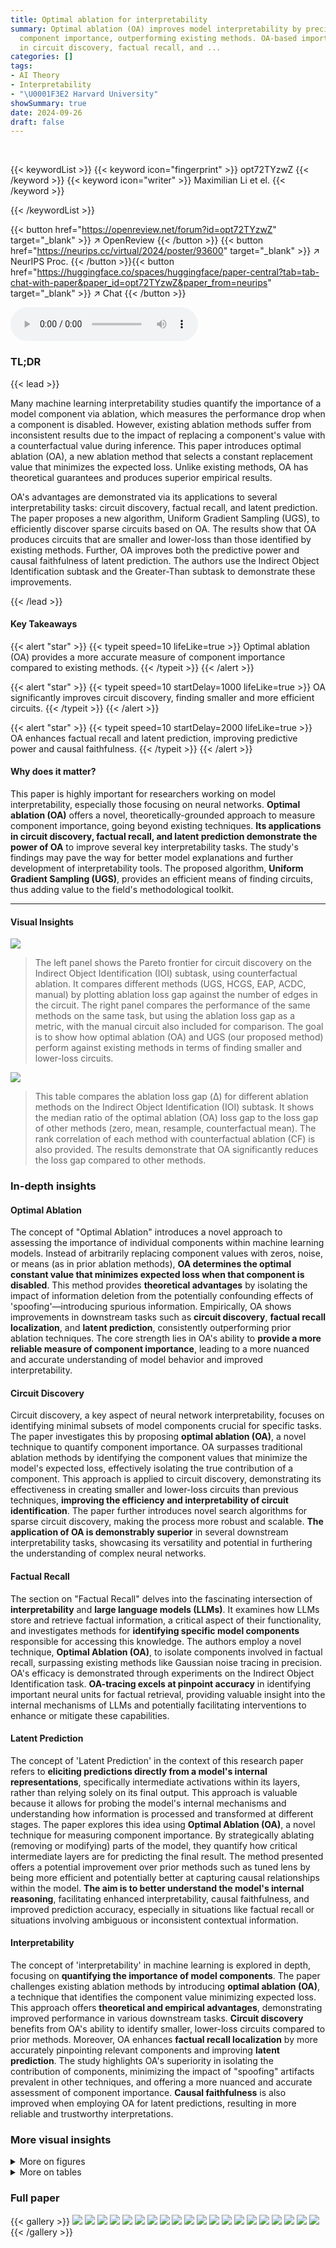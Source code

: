 ```yaml
---
title: Optimal ablation for interpretability
summary: Optimal ablation (OA) improves model interpretability by precisely measuring
  component importance, outperforming existing methods. OA-based importance shines
  in circuit discovery, factual recall, and ...
categories: []
tags:
- AI Theory
- Interpretability
- "\U0001F3E2 Harvard University"
showSummary: true
date: 2024-09-26
draft: false
---
```


<br>

{{< keywordList >}}
{{< keyword icon="fingerprint" >}} opt72TYzwZ {{< /keyword >}}
{{< keyword icon="writer" >}} Maximilian Li et el. {{< /keyword >}}
 
{{< /keywordList >}}

{{< button href="https://openreview.net/forum?id=opt72TYzwZ" target="_blank" >}}
↗ OpenReview
{{< /button >}}
{{< button href="https://neurips.cc/virtual/2024/poster/93600" target="_blank" >}}
↗ NeurIPS Proc.
{{< /button >}}{{< button href="https://huggingface.co/spaces/huggingface/paper-central?tab=tab-chat-with-paper&paper_id=opt72TYzwZ&paper_from=neurips" target="_blank" >}}
↗ Chat
{{< /button >}}



<audio controls>
    <source src="https://ai-paper-reviewer.com/opt72TYzwZ/podcast.wav" type="audio/wav">
    Your browser does not support the audio element.
</audio>


### TL;DR


{{< lead >}}

Many machine learning interpretability studies quantify the importance of a model component via ablation, which measures the performance drop when a component is disabled. However, existing ablation methods suffer from inconsistent results due to the impact of replacing a component's value with a counterfactual value during inference. This paper introduces optimal ablation (OA), a new ablation method that selects a constant replacement value that minimizes the expected loss. Unlike existing methods, OA has theoretical guarantees and produces superior empirical results. 

OA's advantages are demonstrated via its applications to several interpretability tasks: circuit discovery, factual recall, and latent prediction.  The paper proposes a new algorithm, Uniform Gradient Sampling (UGS), to efficiently discover sparse circuits based on OA.  The results show that OA produces circuits that are smaller and lower-loss than those identified by existing methods.  Further, OA improves both the predictive power and causal faithfulness of latent prediction.  The authors use the Indirect Object Identification subtask and the Greater-Than subtask to demonstrate these improvements.

{{< /lead >}}


#### Key Takeaways

{{< alert "star" >}}
{{< typeit speed=10 lifeLike=true >}} Optimal ablation (OA) provides a more accurate measure of component importance compared to existing methods. {{< /typeit >}}
{{< /alert >}}

{{< alert "star" >}}
{{< typeit speed=10 startDelay=1000 lifeLike=true >}} OA significantly improves circuit discovery, finding smaller and more efficient circuits. {{< /typeit >}}
{{< /alert >}}

{{< alert "star" >}}
{{< typeit speed=10 startDelay=2000 lifeLike=true >}} OA enhances factual recall and latent prediction, improving predictive power and causal faithfulness. {{< /typeit >}}
{{< /alert >}}

#### Why does it matter?
This paper is highly important for researchers working on model interpretability, especially those focusing on neural networks. **Optimal ablation (OA)** offers a novel, theoretically-grounded approach to measure component importance, going beyond existing techniques.  **Its applications in circuit discovery, factual recall, and latent prediction demonstrate the power of OA** to improve several key interpretability tasks. The study's findings may pave the way for better model explanations and further development of interpretability tools.  The proposed algorithm, **Uniform Gradient Sampling (UGS)**, provides an efficient means of finding circuits, thus adding value to the field's methodological toolkit.

------
#### Visual Insights



![](https://ai-paper-reviewer.com/opt72TYzwZ/figures_6_1.jpg)

> The left panel shows the Pareto frontier for circuit discovery on the Indirect Object Identification (IOI) subtask, using counterfactual ablation.  It compares different methods (UGS, HCGS, EAP, ACDC, manual) by plotting ablation loss gap against the number of edges in the circuit. The right panel compares the performance of the same methods on the same task, but using the ablation loss gap as a metric, with the manual circuit also included for comparison.  The goal is to show how optimal ablation (OA) and UGS (our proposed method) perform against existing methods in terms of finding smaller and lower-loss circuits.





![](https://ai-paper-reviewer.com/opt72TYzwZ/tables_4_1.jpg)

> This table compares the ablation loss gap (Δ) for different ablation methods on the Indirect Object Identification (IOI) subtask.  It shows the median ratio of the optimal ablation (OA) loss gap to the loss gap of other methods (zero, mean, resample, counterfactual mean).  The rank correlation of each method with counterfactual ablation (CF) is also provided. The results demonstrate that OA significantly reduces the loss gap compared to other methods.





### In-depth insights


#### Optimal Ablation
The concept of "Optimal Ablation" introduces a novel approach to assessing the importance of individual components within machine learning models.  Instead of arbitrarily replacing component values with zeros, noise, or means (as in prior ablation methods), **OA determines the optimal constant value that minimizes expected loss when that component is disabled**. This method provides **theoretical advantages** by isolating the impact of information deletion from the potentially confounding effects of 'spoofing'—introducing spurious information.  Empirically, OA shows improvements in downstream tasks such as **circuit discovery**, **factual recall localization**, and **latent prediction**, consistently outperforming prior ablation techniques.  The core strength lies in OA's ability to **provide a more reliable measure of component importance**, leading to a more nuanced and accurate understanding of model behavior and improved interpretability.

#### Circuit Discovery
Circuit discovery, a key aspect of neural network interpretability, focuses on identifying minimal subsets of model components crucial for specific tasks.  The paper investigates this by proposing **optimal ablation (OA)**, a novel technique to quantify component importance.  OA surpasses traditional ablation methods by identifying the component values that minimize the model's expected loss, effectively isolating the true contribution of a component.  This approach is applied to circuit discovery, demonstrating its effectiveness in creating smaller and lower-loss circuits than previous techniques,  **improving the efficiency and interpretability of circuit identification**. The paper further introduces novel search algorithms for sparse circuit discovery, making the process more robust and scalable.  **The application of OA is demonstrably superior** in several downstream interpretability tasks, showcasing its versatility and potential in furthering the understanding of complex neural networks.

#### Factual Recall
The section on "Factual Recall" delves into the fascinating intersection of **interpretability** and **large language models (LLMs)**.  It examines how LLMs store and retrieve factual information, a critical aspect of their functionality, and investigates methods for **identifying specific model components** responsible for accessing this knowledge. The authors employ a novel technique, **Optimal Ablation (OA)**, to isolate components involved in factual recall, surpassing existing methods like Gaussian noise tracing in precision.  OA's efficacy is demonstrated through experiments on the Indirect Object Identification task.  **OA-tracing excels at pinpoint accuracy** in identifying important neural units for factual retrieval, providing valuable insight into the internal mechanisms of LLMs and potentially facilitating interventions to enhance or mitigate these capabilities.

#### Latent Prediction
The concept of 'Latent Prediction' in the context of this research paper refers to **eliciting predictions directly from a model's internal representations**, specifically intermediate activations within its layers, rather than relying solely on its final output.  This approach is valuable because it allows for probing the model's internal mechanisms and understanding how information is processed and transformed at different stages.  The paper explores this idea using **Optimal Ablation (OA)**, a novel technique for measuring component importance.  By strategically ablating (removing or modifying) parts of the model, they quantify how critical intermediate layers are for predicting the final result.  The method presented offers a potential improvement over prior methods such as tuned lens by being more efficient and potentially better at capturing causal relationships within the model.  **The aim is to better understand the model's internal reasoning**, facilitating enhanced interpretability, causal faithfulness, and improved prediction accuracy, especially in situations like factual recall or situations involving ambiguous or inconsistent contextual information.

#### Interpretability
The concept of 'interpretability' in machine learning is explored in depth, focusing on **quantifying the importance of model components**.  The paper challenges existing ablation methods by introducing **optimal ablation (OA)**, a technique that identifies the component value minimizing expected loss. This approach offers **theoretical and empirical advantages**, demonstrating improved performance in various downstream tasks.  **Circuit discovery** benefits from OA's ability to identify smaller, lower-loss circuits compared to prior methods.  Moreover, OA enhances **factual recall localization** by more accurately pinpointing relevant components and improving **latent prediction**.  The study highlights OA's superiority in isolating the contribution of components, minimizing the impact of "spoofing" artifacts prevalent in other techniques, and offering a more nuanced and accurate assessment of component importance.  **Causal faithfulness** is also improved when employing OA for latent predictions, resulting in more reliable and trustworthy interpretations.


### More visual insights

<details>
<summary>More on figures
</summary>


![](https://ai-paper-reviewer.com/opt72TYzwZ/figures_7_1.jpg)

> The figure shows the comparison of Average Indirect Effect (AIE) between Gaussian Noise Tracing (GNT) and Optimal Ablation Tracing (OAT) methods for factual recall.  The top part shows the results for a window size of 5 layers, while the bottom shows results for a window size of 1 layer. Both attention and MLP layers are evaluated. Error bars representing two standard errors are included for each data point, indicating the variability of the estimates.


![](https://ai-paper-reviewer.com/opt72TYzwZ/figures_8_1.jpg)

> The figure shows two plots related to circuit discovery using different ablation methods.  The left plot displays the Pareto frontier for the Indirect Object Identification (IOI) subtask, showing the trade-off between ablation loss (y-axis) and the number of edges in the circuit (x-axis). The right plot compares the ablation loss achieved by different methods (zero, mean, resample, counterfactual, optimal ablation) across various circuit sizes, also for the IOI subtask.  The manual circuit is included as a benchmark.


![](https://ai-paper-reviewer.com/opt72TYzwZ/figures_9_1.jpg)

> The figure demonstrates the performance of different circuit discovery methods on the IOI subtask. The left panel shows the Pareto frontier for counterfactual ablation, illustrating the trade-off between circuit size and ablation loss.  The right panel compares the performance of various ablation methods, including optimal ablation, showcasing the achieved ablation loss for different circuit sizes.


![](https://ai-paper-reviewer.com/opt72TYzwZ/figures_32_1.jpg)

> The figure illustrates the potential bias in gradient updates for ablation constants a when partial ablation coefficients ak are not equal to 0.  It shows that updating a using a linear combination of a and Aj(X) (incorrect update) can lead to a different direction than updating only using the gradient of the loss with respect to a (correct update), ultimately resulting in a bias toward the incorrect value of a*. The correct update directly targets the minimum loss, while the incorrect update is influenced by both the gradient and the initial value of the constant.


![](https://ai-paper-reviewer.com/opt72TYzwZ/figures_34_1.jpg)

> The figure shows two plots related to circuit discovery using different ablation methods. The left plot is a Pareto frontier showing the tradeoff between the number of edges in the circuit and the ablation loss for the IOI subtask using counterfactual ablation. The right plot compares the ablation loss of different ablation methods (zero, mean, resample, counterfactual, optimal, and manual) against the number of edges in the circuit for the IOI subtask. The x-axis represents the number of edges in the circuit, and the y-axis represents the ablation loss. The plots show that optimal ablation achieves the best tradeoff between the number of edges and ablation loss.


![](https://ai-paper-reviewer.com/opt72TYzwZ/figures_34_2.jpg)

> This figure shows the Pareto frontier for circuit discovery on the IOI subtask using mean and resample ablation methods.  The x-axis represents the number of edges in the circuit (circuit edge count), and the y-axis represents the ablation loss gap (△).  The ablation loss gap measures how much worse the model performs when the selected edges are removed (ablated) compared to the model's original performance. The plots show the trade-off between the number of edges in the circuit (sparsity) and the ablation loss gap (performance). Lower ablation loss gaps and fewer edges indicate a more efficient, interpretable circuit.  The figure compares different circuit discovery algorithms (UGS, HCGS, EAP, ACDC) and a manually selected circuit against the mean and resample ablation methods.


![](https://ai-paper-reviewer.com/opt72TYzwZ/figures_35_1.jpg)

> The left panel shows the Pareto frontier for circuit discovery on the Indirect Object Identification (IOI) subtask, comparing the tradeoff between ablation loss gap and circuit size (number of edges) across several methods, including UGS (the authors' method), HCGS, EAP, ACDC and a manually constructed circuit. The right panel provides a direct comparison of the different ablation methods.  It shows the ablation loss gap for each method applied to each circuit size (number of edges) for the same IOI task.


![](https://ai-paper-reviewer.com/opt72TYzwZ/figures_35_2.jpg)

> The figure shows two plots related to circuit discovery. The left plot is a Pareto frontier showing the tradeoff between the number of edges in a circuit and its ablation loss, calculated using counterfactual ablation.  The right plot compares different ablation methods (Zero, Mean, Resample, Counterfactual, Optimal, and a manually-selected circuit) regarding their ablation loss values for varying numbers of edges in the circuit. The x-axis in both graphs represents the number of edges in the circuit. The y-axis represents the ablation loss gap (Δ), a measure of the difference in performance between the full model and the model with the specified edges removed. The KL-divergence is used as the performance metric.


![](https://ai-paper-reviewer.com/opt72TYzwZ/figures_35_3.jpg)

> The left panel shows the Pareto frontier for circuit discovery on the Indirect Object Identification (IOI) subtask using counterfactual ablation.  The Pareto frontier plots the ablation loss gap (a measure of performance loss after removing edges) against the number of edges in the circuit.  It compares the performance of several algorithms (UGS, HCGS, EAP, ACDC) to that of a manually-constructed circuit. The right panel compares the ablation loss gap for different ablation methods (Optimal, Mean, Resample, CF) for circuits discovered on the same IOI task, showing the relative performance of different circuit selection approaches. The manual circuit is included for comparison, marked by an X.


![](https://ai-paper-reviewer.com/opt72TYzwZ/figures_35_4.jpg)

> This figure shows two plots related to circuit discovery using different ablation methods on the IOI subtask. The left plot displays the Pareto frontier for circuit discovery using counterfactual ablation, showing the tradeoff between ablation loss gap and circuit size. The right plot compares the performance of various ablation methods (zero, mean, resample, counterfactual, and optimal) across different circuit sizes, highlighting the superior performance of optimal ablation.


![](https://ai-paper-reviewer.com/opt72TYzwZ/figures_36_1.jpg)

> The figure shows two plots related to circuit discovery using different ablation methods on the IOI subtask. The left plot is a Pareto frontier showing the trade-off between ablation loss gap and the number of edges in the circuit for various methods, including the proposed Optimal Ablation. The right plot compares the ablation loss gap achieved by different methods for different sizes of circuits, with the manual circuit also plotted for reference.


![](https://ai-paper-reviewer.com/opt72TYzwZ/figures_37_1.jpg)

> The figure presents two plots related to circuit discovery using different ablation methods. The left plot shows the Pareto frontier for the Indirect Object Identification (IOI) subtask with counterfactual ablation, illustrating the tradeoff between the number of edges in a circuit and its ablation loss gap. The right plot compares the performance of different ablation methods (zero, mean, resample, counterfactual, and optimal) in circuit discovery for IOI, highlighting the performance of a manually designed circuit as a benchmark.


![](https://ai-paper-reviewer.com/opt72TYzwZ/figures_38_1.jpg)

> This figure compares the Average Indirect Effect (AIE) of Gaussian Noise Tracing (GNT) and Optimal Ablation Tracing (OAT) for identifying components responsible for factual recall in a language model.  The top row shows the AIE for a sliding window of 5 layers, while the bottom row shows the AIE for single layers.  Error bars represent the uncertainty in the AIE estimates.


![](https://ai-paper-reviewer.com/opt72TYzwZ/figures_38_2.jpg)

> This figure compares the Average Indirect Effect (AIE) of removing information about the subject using Gaussian noise (GNT) and Optimal Ablation (OAT).  The AIE is a measure of how much a component contributes to the model's ability to recall a fact.  The top half shows AIE values for replacing sliding windows of 5 layers with the median layer, while the bottom half shows AIE values for replacing single layers.  Error bars represent the sample standard errors. The results show that OAT more precisely identifies important components compared to GNT.


![](https://ai-paper-reviewer.com/opt72TYzwZ/figures_38_3.jpg)

> This figure compares the Average Indirect Effect (AIE) of Gaussian noise tracing (GNT) and Optimal Ablation tracing (OAT) for identifying components responsible for factual recall in a transformer model.  The x-axis represents the layer number (or median layer in a sliding window of 5 layers). The y-axis shows the AIE.  The top row shows results for a sliding window of 5 layers, while the bottom row shows results for a window of 1 layer. Each panel shows results for attention layers and MLP layers separately. The error bars indicate the 95% confidence intervals for the AIE estimates.


![](https://ai-paper-reviewer.com/opt72TYzwZ/figures_39_1.jpg)

> This figure compares the average indirect effect (AIE) of Gaussian noise tracing (GNT) and optimal ablation tracing (OAT) for different layers in a transformer model.  The top row shows results for a sliding window of 5 layers, while the bottom row shows results for a single layer.  Error bars represent the standard error of the estimate.


![](https://ai-paper-reviewer.com/opt72TYzwZ/figures_39_2.jpg)

> The figure compares the Average Indirect Effect (AIE) of Gaussian Noise Tracing (GNT) and Optimal Ablation Tracing (OAT) for different layers of a transformer model.  It shows that OAT provides more precise localization of relevant components compared to GNT.  The x-axis represents the layer number, and the y-axis represents the AIE, a measure of a component's contribution to factual recall.


![](https://ai-paper-reviewer.com/opt72TYzwZ/figures_39_3.jpg)

> The figure compares the average indirect effect (AIE) of Gaussian noise tracing (GNT) and optimal ablation tracing (OAT) for different layers of a transformer model.  It shows AIE values for attention and MLP layers when a sliding window of 5 layers is replaced with constant values. The x-axis represents the median layer of the window and the y-axis shows the AIE values. Error bars indicate the standard error of the mean.


![](https://ai-paper-reviewer.com/opt72TYzwZ/figures_40_1.jpg)

> The left panel shows the Pareto frontier for circuit discovery on the Indirect Object Identification (IOI) subtask using counterfactual ablation.  It compares the tradeoff between the number of edges in a circuit and the resulting ablation loss. The right panel compares different ablation methods (mean, resample, optimal, and counterfactual) for circuit discovery on the same IOI subtask, including a manual circuit for reference, showing which approach yields lower ablation loss for a given number of edges.


![](https://ai-paper-reviewer.com/opt72TYzwZ/figures_40_2.jpg)

> The left panel shows the Pareto frontier for circuit discovery on the IOI subtask, comparing the ablation loss against the number of edges in the circuit. The right panel shows a comparison of different ablation methods (mean, resample, optimal, and counterfactual) for circuit discovery on the same IOI subtask.  It highlights the relative performance of each method in finding smaller, lower-loss circuits compared to the manually curated circuit (marked with X).


![](https://ai-paper-reviewer.com/opt72TYzwZ/figures_40_3.jpg)

> The figure demonstrates the results of circuit discovery experiments. The left panel shows the Pareto frontier for the Indirect Object Identification (IOI) subtask using counterfactual ablation. It compares various methods for identifying a sparse subnetwork that achieves low loss on the IOI subtask. The right panel compares the different ablation methods across multiple circuit discovery algorithms and highlights the performance of optimal ablation.


![](https://ai-paper-reviewer.com/opt72TYzwZ/figures_41_1.jpg)

> The figure shows two plots related to circuit discovery on the Indirect Object Identification (IOI) subtask. The left plot displays the Pareto frontier for circuit discovery using counterfactual ablation, illustrating the trade-off between the number of edges in the circuit and the ablation loss. The right plot compares different ablation methods (zero, mean, resample, counterfactual, and optimal ablation) for circuit discovery, showing the ablation loss achieved by various circuits across these methods. The manual circuit is also included for reference. KL-divergence is used as the performance metric.


![](https://ai-paper-reviewer.com/opt72TYzwZ/figures_41_2.jpg)

> The left panel shows the Pareto frontier for circuit discovery on the Indirect Object Identification (IOI) subtask, comparing different methods (UGS, HCGS, EAP, ACDC, manual) with counterfactual ablation.  The x-axis represents the number of edges in the circuit, and the y-axis represents the ablation loss gap (KL-divergence). The right panel compares the ablation loss gap for those same methods on the IOI subtask, showing the trade-off between circuit size and performance for each approach.  The manual circuit's performance provides a benchmark.


![](https://ai-paper-reviewer.com/opt72TYzwZ/figures_42_1.jpg)

> The left panel shows the Pareto frontier for circuit discovery on the Indirect Object Identification subtask using counterfactual ablation.  It compares the performance (ablation loss gap) of circuits of varying sizes discovered by different methods (UGS, HCGS, EAP, ACDC, manual) against the number of edges in the circuit. The right panel shows a comparison of the ablation loss gaps for the same subtask using different ablation methods (optimal, mean, resample, CF), demonstrating the relative performance of optimal ablation.


![](https://ai-paper-reviewer.com/opt72TYzwZ/figures_42_2.jpg)

> The figure shows two plots related to circuit discovery using different ablation methods on the Indirect Object Identification (IOI) subtask.  The left plot is a Pareto frontier showing the trade-off between circuit size (number of edges) and ablation loss using counterfactual ablation.  The right plot compares ablation loss achieved by different ablation methods (zero, mean, resample, counterfactual, and optimal) for circuits of varying sizes, including a manually-constructed circuit, using KL-divergence as the performance metric.


</details>




<details>
<summary>More on tables
</summary>


![](https://ai-paper-reviewer.com/opt72TYzwZ/tables_25_1.jpg)
> This table presents a comparison of the ablation loss gap (Δ) for different ablation methods on the Indirect Object Identification (IOI) subtask.  The ablation loss gap quantifies the importance of a model component by measuring the difference in performance between the full model and a modified version with the component ablated. The table shows the median ratio of the optimal ablation loss gap to the loss gap for other ablation methods (zero, mean, resample, counterfactual mean, and counterfactual) providing a comparison of the relative performance of optimal ablation in minimizing this gap.

![](https://ai-paper-reviewer.com/opt72TYzwZ/tables_25_2.jpg)
> This table presents a comparison of the ablation loss gap (∆) for different ablation methods on the Indirect Object Identification (IOI) subtask.  It shows the median ratio of the optimal ablation loss gap (∆opt) to the loss gap calculated using zero, mean, resample, counterfactual mean, and counterfactual ablation methods.  The rank correlation with counterfactual ablation (CF) is also provided for each method to show the relative performance.

![](https://ai-paper-reviewer.com/opt72TYzwZ/tables_36_1.jpg)
> This table presents a comparison of the loss achieved by circuits optimized using the UGS algorithm against the loss achieved by random circuits.  The comparison is done for four different ablation methods: Mean, Resample, Optimal, and Counterfactual. Two subtasks are considered: IOI (Indirect Object Identification) and Greater-Than. For each ablation method and subtask, the table shows the mean loss for random circuits, the mean loss for UGS-optimized circuits, the standard deviation of the loss (Std), and the Z-score, which measures the statistical significance of the difference in performance between random and optimized circuits.

</details>




### Full paper

{{< gallery >}}
<img src="https://ai-paper-reviewer.com/opt72TYzwZ/1.png" class="grid-w50 md:grid-w33 xl:grid-w25" />
<img src="https://ai-paper-reviewer.com/opt72TYzwZ/2.png" class="grid-w50 md:grid-w33 xl:grid-w25" />
<img src="https://ai-paper-reviewer.com/opt72TYzwZ/3.png" class="grid-w50 md:grid-w33 xl:grid-w25" />
<img src="https://ai-paper-reviewer.com/opt72TYzwZ/4.png" class="grid-w50 md:grid-w33 xl:grid-w25" />
<img src="https://ai-paper-reviewer.com/opt72TYzwZ/5.png" class="grid-w50 md:grid-w33 xl:grid-w25" />
<img src="https://ai-paper-reviewer.com/opt72TYzwZ/6.png" class="grid-w50 md:grid-w33 xl:grid-w25" />
<img src="https://ai-paper-reviewer.com/opt72TYzwZ/7.png" class="grid-w50 md:grid-w33 xl:grid-w25" />
<img src="https://ai-paper-reviewer.com/opt72TYzwZ/8.png" class="grid-w50 md:grid-w33 xl:grid-w25" />
<img src="https://ai-paper-reviewer.com/opt72TYzwZ/9.png" class="grid-w50 md:grid-w33 xl:grid-w25" />
<img src="https://ai-paper-reviewer.com/opt72TYzwZ/10.png" class="grid-w50 md:grid-w33 xl:grid-w25" />
<img src="https://ai-paper-reviewer.com/opt72TYzwZ/11.png" class="grid-w50 md:grid-w33 xl:grid-w25" />
<img src="https://ai-paper-reviewer.com/opt72TYzwZ/12.png" class="grid-w50 md:grid-w33 xl:grid-w25" />
<img src="https://ai-paper-reviewer.com/opt72TYzwZ/13.png" class="grid-w50 md:grid-w33 xl:grid-w25" />
<img src="https://ai-paper-reviewer.com/opt72TYzwZ/14.png" class="grid-w50 md:grid-w33 xl:grid-w25" />
<img src="https://ai-paper-reviewer.com/opt72TYzwZ/15.png" class="grid-w50 md:grid-w33 xl:grid-w25" />
<img src="https://ai-paper-reviewer.com/opt72TYzwZ/16.png" class="grid-w50 md:grid-w33 xl:grid-w25" />
<img src="https://ai-paper-reviewer.com/opt72TYzwZ/17.png" class="grid-w50 md:grid-w33 xl:grid-w25" />
<img src="https://ai-paper-reviewer.com/opt72TYzwZ/18.png" class="grid-w50 md:grid-w33 xl:grid-w25" />
<img src="https://ai-paper-reviewer.com/opt72TYzwZ/19.png" class="grid-w50 md:grid-w33 xl:grid-w25" />
<img src="https://ai-paper-reviewer.com/opt72TYzwZ/20.png" class="grid-w50 md:grid-w33 xl:grid-w25" />
{{< /gallery >}}